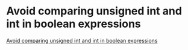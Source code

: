 # Avoid comparing unsigned int and int in boolean expressions
[Avoid comparing unsigned int and int in boolean expressions](https://aiwithcloud.com/2022/09/19/avoid_comparing_unsigned_int_and_int_in_boolean_expressions/)